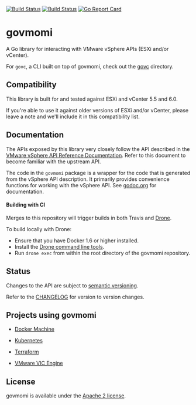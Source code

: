 [![Build Status](https://travis-ci.org/vmware/govmomi.png?branch=master)](https://travis-ci.org/vmware/govmomi)
[![Build Status](https://ci.vmware.run/api/badges/vmware/govmomi/status.svg)](https://ci.vmware.run/vmware/govmomi)
[![Go Report Card](https://goreportcard.com/badge/github.com/vmware/govmomi)](https://goreportcard.com/report/github.com/vmware/govmomi)

# govmomi

A Go library for interacting with VMware vSphere APIs (ESXi and/or vCenter).

For `govc`, a CLI built on top of govmomi, check out the [govc](./govc) directory.

## Compatibility

This library is built for and tested against ESXi and vCenter 5.5 and 6.0.

If you're able to use it against older versions of ESXi and/or vCenter, please
leave a note and we'll include it in this compatibility list.

## Documentation

The APIs exposed by this library very closely follow the API described in the [VMware vSphere API Reference Documentation][apiref].
Refer to this document to become familiar with the upstream API.

The code in the `govmomi` package is a wrapper for the code that is generated from the vSphere API description.
It primarily provides convenience functions for working with the vSphere API.
See [godoc.org][godoc] for documentation.

[apiref]:http://pubs.vmware.com/vsphere-60/index.jsp#com.vmware.wssdk.apiref.doc/right-pane.html
[godoc]:http://godoc.org/github.com/vmware/govmomi
[drone]:https://drone.io
[dronesrc]:https://github.com/drone/drone
[dronecli]:http://readme.drone.io/devs/cli/

#### Building with CI
Merges to this repository will trigger builds in both Travis and [Drone][drone].

To build locally with Drone:
- Ensure that you have Docker 1.6 or higher installed.
- Install the [Drone command line tools][dronecli].
- Run `drone exec` from within the root directory of the govmomi repository.

## Status

Changes to the API are subject to [semantic versioning](http://semver.org).

Refer to the [CHANGELOG](CHANGELOG.md) for version to version changes.

## Projects using govmomi

* [Docker Machine](https://github.com/docker/machine/tree/master/drivers/vmwarevsphere)

* [Kubernetes](https://github.com/kubernetes/kubernetes/tree/master/pkg/cloudprovider/providers/vsphere)

* [Terraform](https://github.com/hashicorp/terraform/tree/master/builtin/providers/vsphere)

* [VMware VIC Engine](https://github.com/vmware/vic)

## License

govmomi is available under the [Apache 2 license](LICENSE).
